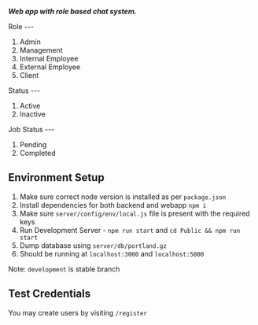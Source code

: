 ***Web app with role based chat system.***


Role --- 
1. Admin
2. Management
3. Internal Employee
4. External Employee
5. Client

Status ---
1. Active
2. Inactive

Job Status ---
1. Pending
2. Completed


## Environment Setup

 1. Make sure correct node version is installed as per `package.json` 
 2. Install dependencies for both backend and webapp `npm i`
 3. Make sure `server/config/env/local.js` file is present with the required keys
 4. Run Development Server -  `npm run start` and `cd Public && npm run start`
 5. Dump database using `server/db/portland.gz`
 6. Should be running at `localhost:3000` and `localhost:5000`

Note: `development` is stable branch

## Test Credentials

You may create users by visiting `/register`